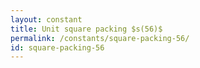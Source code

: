 ```yaml
---
layout: constant
title: Unit square packing $s(56)$
permalink: /constants/square-packing-56/
id: square-packing-56
---
```

